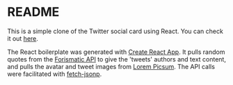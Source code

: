 # README

This is a simple clone of the Twitter social card using React. You can check it out [here](logan-cooper.com/social-card/).

The React boilerplate was generated with [Create React App](https://github.com/facebookincubator/create-react-app). It pulls random quotes from the [Forismatic API](https://forismatic.com/en/api/) to give the 'tweets' authors and text content, and pulls the avatar and tweet images from [Lorem Picsum](https://picsum.photos/). The API calls were facilitated with [fetch-jsonp](https://www.npmjs.com/package/fetch-jsonp).

